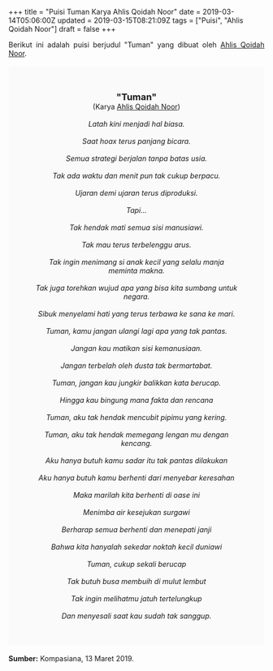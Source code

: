 +++
title = "Puisi Tuman Karya Ahlis Qoidah Noor"
date = 2019-03-14T05:06:00Z
updated = 2019-03-15T08:21:09Z
tags = ["Puisi", "Ahlis Qoidah Noor"]
draft = false
+++

<div dir="ltr" style="text-align: left;" trbidi="on"><div dir="ltr" style="text-align: left;" trbidi="on"><div style="text-align: justify;">Berikut ini adalah puisi berjudul "Tuman" yang dibuat oleh <a href="https://www.kompasiana.com/ahlis" target="_blank">Ahlis Qoidah Noor</a>.</div><br /><div style="background: #FAFAFA; font-size: 14px; height: auto; margin: 0 auto; padding: 50px; text-align: center; width: auto;"><span style="font-size: 18px;"><b>"Tuman"</b></span><br />(Karya <a href="https://www.sekata.web.id/tags/ahlis-qoidah-noor" target="_blank">Ahlis Qoidah Noor</a>)<br /><br /><i>Latah kini menjadi hal biasa.<br /><br />Saat hoax terus panjang bicara.<br /><br />Semua strategi berjalan tanpa batas usia.<br /><br />Tak ada waktu dan menit pun tak cukup berpacu.<br /><br />Ujaran demi ujaran terus diproduksi.<br /><br />Tapi...<br /><br />Tak hendak mati semua sisi manusiawi.<br /><br />Tak mau terus terbelenggu arus.<br /><br />Tak ingin menimang si anak kecil yang selalu manja meminta makna.<br /><br />Tak juga torehkan wujud apa yang bisa kita sumbang untuk negara.<br /><br />Sibuk menyelami hati yang terus terbawa ke sana ke mari.<br /><br />Tuman, kamu jangan ulangi lagi apa yang tak pantas.<br /><br />Jangan kau matikan sisi kemanusiaan.<br /><br />Jangan terbelah oleh dusta tak bermartabat.<br /><br />Tuman, jangan kau jungkir balikkan kata berucap.<br /><br />Hingga kau bingung mana fakta dan rencana<br /><br />Tuman, aku tak hendak mencubit pipimu yang kering.<br /><br />Tuman, aku tak hendak memegang lengan mu dengan kencang.<br /><br />Aku hanya butuh kamu sadar itu tak pantas dilakukan<br /><br />Aku hanya butuh kamu berhenti dari menyebar keresahan<br /><br />Maka marilah kita berhenti di oase ini<br /><br />Menimba air kesejukan surgawi<br /><br />Berharap semua berhenti dan menepati janji<br /><br />Bahwa kita hanyalah sekedar noktah kecil duniawi<br /><br />Tuman, cukup sekali berucap<br /><br />Tak butuh busa membuih di mulut lembut<br /><br />Tak ingin melihatmu jatuh tertelungkup<br /><br />Dan menyesali saat kau sudah tak sanggup.</i></div></div><div style="text-align: justify;"><br /></div><div style="text-align: justify;"><b>Sumber:</b> Kompasiana, 13 Maret 2019.</div></div>
